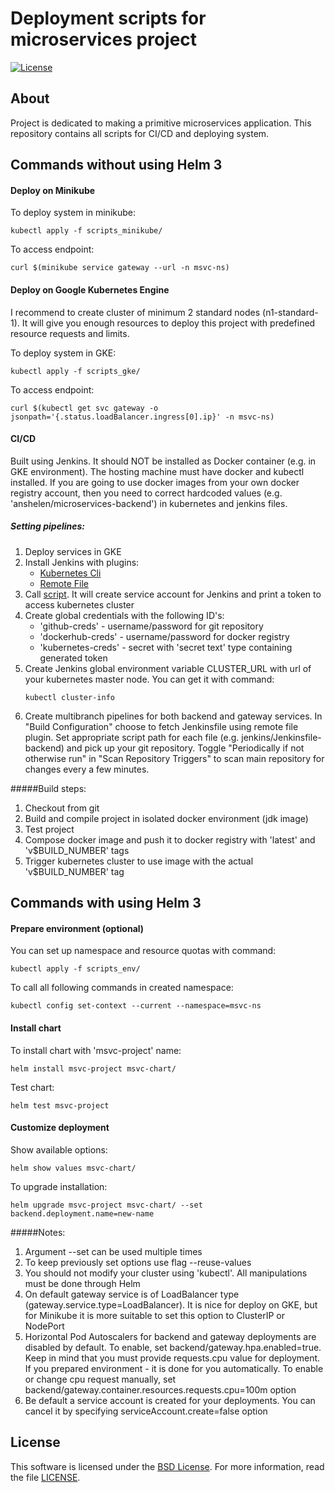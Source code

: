 # Deployment scripts for microservices project

[![License](https://img.shields.io/badge/License-BSD%203--Clause-blue.svg)](https://opensource.org/licenses/BSD-3-Clause)

## About

Project is dedicated to making a primitive microservices application.
This repository contains all scripts for CI/CD and deploying system.

## Commands without using Helm 3

#### Deploy on Minikube
To deploy system in minikube:
```
kubectl apply -f scripts_minikube/
```
To access endpoint:
```
curl $(minikube service gateway --url -n msvc-ns)
```

#### Deploy on Google Kubernetes Engine
I recommend to create cluster of minimum 2 standard nodes (n1-standard-1). It
will give you enough resources to deploy this project with predefined resource
requests and limits.

To deploy system in GKE:
```
kubectl apply -f scripts_gke/
```
To access endpoint:
```
curl $(kubectl get svc gateway -o jsonpath='{.status.loadBalancer.ingress[0].ip}' -n msvc-ns)
```

#### CI/CD
Built using Jenkins. It should NOT be installed as Docker container (e.g. in GKE
environment). The hosting machine must have docker and kubectl installed. If you
are going to use docker images from your own docker registry account, then
you need to correct hardcoded values (e.g. 'anshelen/microservices-backend') in
kubernetes and jenkins files.

##### Setting pipelines:
1. Deploy services in GKE
2. Install Jenkins with plugins:  
   * [Kubernetes Cli](https://plugins.jenkins.io/kubernetes-cli)
   * [Remote File](https://plugins.jenkins.io/remote-file)
3. Call [script](jenkins/jenkins-register.sh). It will create service account 
for Jenkins and print a token to access kubernetes cluster
4. Create global credentials with the following ID's:
   *  'github-creds' - username/password for git repository
   *  'dockerhub-creds' - username/password for docker registry
   *  'kubernetes-creds' - secret with 'secret text' type containing generated
   token
5. Create Jenkins global environment variable CLUSTER_URL with url of your
kubernetes master node. You can get it with command:
    ```
    kubectl cluster-info
    ```  
6. Create multibranch pipelines for both backend and gateway services. In
"Build Configuration" choose to fetch Jenkinsfile using remote file plugin. Set
appropriate script path for each file (e.g. jenkins/Jenkinsfile-backend) and
pick up your git repository. Toggle "Periodically if not otherwise run" in
"Scan Repository Triggers" to scan main repository for changes every a few
minutes.

#####Build steps:
1. Checkout from git
2. Build and compile project in isolated docker environment (jdk image)
3. Test project
4. Compose docker image and push it to docker registry with 'latest' and 
'v$BUILD_NUMBER' tags
5. Trigger kubernetes cluster to use image with the actual 'v$BUILD_NUMBER' tag

## Commands with using Helm 3

#### Prepare environment (optional)
You can set up namespace and resource quotas with command:
```
kubectl apply -f scripts_env/
```
To call all following commands in created namespace:
```
kubectl config set-context --current --namespace=msvc-ns
```

#### Install chart
To install chart with 'msvc-project' name:
```
helm install msvc-project msvc-chart/
```
Test chart:
```
helm test msvc-project
```

#### Customize deployment
Show available options:
```
helm show values msvc-chart/
```
To upgrade installation:
```
helm upgrade msvc-project msvc-chart/ --set backend.deployment.name=new-name
```
#####Notes:
1. Argument --set can be used multiple times 
2. To keep previously set options use flag --reuse-values
3. You should not modify your cluster using 'kubectl'. All manipulations must
be done through Helm
4. On default gateway service is of LoadBalancer type (gateway.service.type=LoadBalancer).
It is nice for deploy on GKE, but for Minikube it is more suitable to set this
option to ClusterIP or NodePort
5. Horizontal Pod Autoscalers for backend and gateway deployments are disabled
by default. To enable, set backend/gateway.hpa.enabled=true. Keep in mind
that you must provide requests.cpu value for deployment. If you prepared
environment - it is done for you automatically. To enable or change cpu request
manually, set backend/gateway.container.resources.requests.cpu=100m option
6. Be default a service account is created for your deployments. You can
cancel it by specifying serviceAccount.create=false option

## License

This software is licensed under the [BSD License][BSD]. For more information, read the file [LICENSE](LICENSE).

[BSD]: https://opensource.org/licenses/BSD-3-Clause
